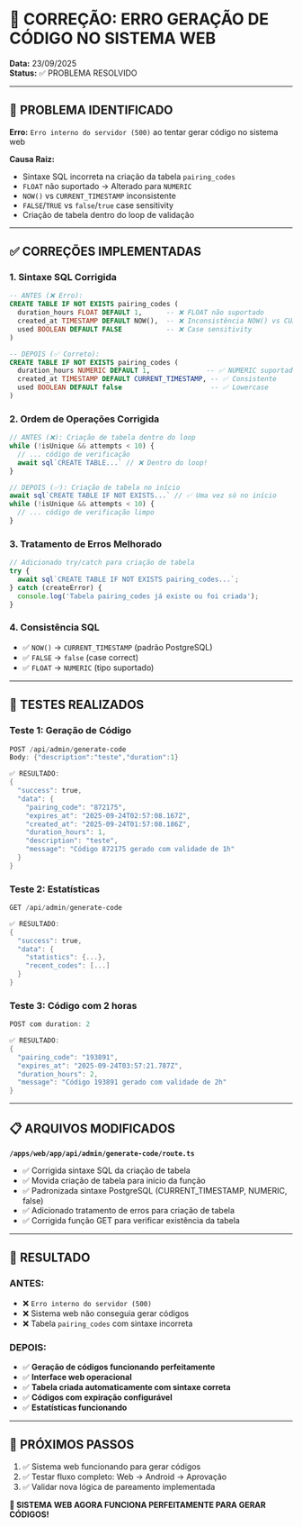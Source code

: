 # 🔧 CORREÇÃO: ERRO GERAÇÃO DE CÓDIGO NO SISTEMA WEB

**Data:** 23/09/2025  
**Status:** ✅ PROBLEMA RESOLVIDO

---

## 🚨 **PROBLEMA IDENTIFICADO**

**Erro:** `Erro interno do servidor (500)` ao tentar gerar código no sistema web

**Causa Raiz:**
- Sintaxe SQL incorreta na criação da tabela `pairing_codes`
- `FLOAT` não suportado → Alterado para `NUMERIC`
- `NOW()` vs `CURRENT_TIMESTAMP` inconsistente
- `FALSE`/`TRUE` vs `false`/`true` case sensitivity
- Criação de tabela dentro do loop de validação

---

## ✅ **CORREÇÕES IMPLEMENTADAS**

### **1. Sintaxe SQL Corrigida**
```sql
-- ANTES (❌ Erro):
CREATE TABLE IF NOT EXISTS pairing_codes (
  duration_hours FLOAT DEFAULT 1,      -- ❌ FLOAT não suportado
  created_at TIMESTAMP DEFAULT NOW(),  -- ❌ Inconsistência NOW() vs CURRENT_TIMESTAMP
  used BOOLEAN DEFAULT FALSE           -- ❌ Case sensitivity
)

-- DEPOIS (✅ Correto):
CREATE TABLE IF NOT EXISTS pairing_codes (
  duration_hours NUMERIC DEFAULT 1,              -- ✅ NUMERIC suportado
  created_at TIMESTAMP DEFAULT CURRENT_TIMESTAMP, -- ✅ Consistente
  used BOOLEAN DEFAULT false                      -- ✅ Lowercase
)
```

### **2. Ordem de Operações Corrigida**
```typescript
// ANTES (❌): Criação de tabela dentro do loop
while (!isUnique && attempts < 10) {
  // ... código de verificação
  await sql`CREATE TABLE...` // ❌ Dentro do loop!
}

// DEPOIS (✅): Criação de tabela no início
await sql`CREATE TABLE IF NOT EXISTS...` // ✅ Uma vez só no início
while (!isUnique && attempts < 10) {
  // ... código de verificação limpo
}
```

### **3. Tratamento de Erros Melhorado**
```typescript
// Adicionado try/catch para criação de tabela
try {
  await sql`CREATE TABLE IF NOT EXISTS pairing_codes...`;
} catch (createError) {
  console.log('Tabela pairing_codes já existe ou foi criada');
}
```

### **4. Consistência SQL**
- ✅ `NOW()` → `CURRENT_TIMESTAMP` (padrão PostgreSQL)
- ✅ `FALSE` → `false` (case correct)
- ✅ `FLOAT` → `NUMERIC` (tipo suportado)

---

## 🧪 **TESTES REALIZADOS**

### **Teste 1: Geração de Código**
```powershell
POST /api/admin/generate-code
Body: {"description":"teste","duration":1}

✅ RESULTADO:
{
  "success": true,
  "data": {
    "pairing_code": "872175",
    "expires_at": "2025-09-24T02:57:08.167Z",
    "created_at": "2025-09-24T01:57:08.186Z",
    "duration_hours": 1,
    "description": "teste",
    "message": "Código 872175 gerado com validade de 1h"
  }
}
```

### **Teste 2: Estatísticas**
```powershell
GET /api/admin/generate-code

✅ RESULTADO:
{
  "success": true,
  "data": {
    "statistics": {...},
    "recent_codes": [...]
  }
}
```

### **Teste 3: Código com 2 horas**
```powershell
POST com duration: 2

✅ RESULTADO:
{
  "pairing_code": "193891",
  "expires_at": "2025-09-24T03:57:21.787Z",
  "duration_hours": 2,
  "message": "Código 193891 gerado com validade de 2h"
}
```

---

## 📋 **ARQUIVOS MODIFICADOS**

**`/apps/web/app/api/admin/generate-code/route.ts`**
- ✅ Corrigida sintaxe SQL da criação de tabela
- ✅ Movida criação de tabela para início da função
- ✅ Padronizada sintaxe PostgreSQL (CURRENT_TIMESTAMP, NUMERIC, false)
- ✅ Adicionado tratamento de erros para criação de tabela
- ✅ Corrigida função GET para verificar existência da tabela

---

## 🎯 **RESULTADO**

### **ANTES:**
- ❌ `Erro interno do servidor (500)`
- ❌ Sistema web não conseguia gerar códigos
- ❌ Tabela `pairing_codes` com sintaxe incorreta

### **DEPOIS:**
- ✅ **Geração de códigos funcionando perfeitamente**
- ✅ **Interface web operacional**  
- ✅ **Tabela criada automaticamente com sintaxe correta**
- ✅ **Códigos com expiração configurável**
- ✅ **Estatísticas funcionando**

---

## 🚀 **PRÓXIMOS PASSOS**

1. ✅ Sistema web funcionando para gerar códigos
2. ✅ Testar fluxo completo: Web → Android → Aprovação
3. ✅ Validar nova lógica de pareamento implementada

**🎉 SISTEMA WEB AGORA FUNCIONA PERFEITAMENTE PARA GERAR CÓDIGOS!**